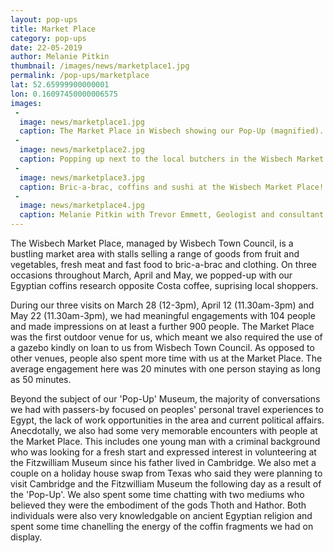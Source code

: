 ```yaml
---
layout: pop-ups
title: Market Place
category: pop-ups
date: 22-05-2019
author: Melanie Pitkin
thumbnail: /images/news/marketplace1.jpg
permalink: /pop-ups/marketplace
lat: 52.65999900000001
lon: 0.16097450000006575
images:
 -
  image: news/marketplace1.jpg
  caption: The Market Place in Wisbech showing our Pop-Up (magnified).
 -
  image: news/marketplace2.jpg
  caption: Popping up next to the local butchers in the Wisbech Market Place!
 -
  image: news/marketplace3.jpg
  caption: Bric-a-brac, coffins and sushi at the Wisbech Market Place!
 -
  image: news/marketplace4.jpg
  caption: Melanie Pitkin with Trevor Emmett, Geologist and consultant for the Fitzwilliam Museum.
---
```


The Wisbech Market Place, managed by Wisbech Town Council, is a bustling market area with stalls selling a range of goods from fruit and vegetables, fresh meat and fast food to bric-a-brac and clothing. On three occasions throughout March, April and May, we popped-up with our Egyptian coffins research opposite Costa coffee, suprising local shoppers.

During our three visits on March 28 (12-3pm), April 12 (11.30am-3pm) and May 22 (11.30am-3pm), we had meaningful engagements with 104 people and made impressions on at least a further 900 people. The Market Place was the first outdoor venue for us, which meant we also required the use of a gazebo kindly on loan to us from Wisbech Town Council. As opposed to other venues, people also spent more time with us at the Market Place. The average engagement here was 20 minutes with one person staying as long as 50 minutes.

Beyond the subject of our 'Pop-Up' Museum, the majority of conversations we had with passers-by focused on peoples' personal travel experiences to Egypt, the lack of work opportunities in the area and current political affairs. Anecdotally, we also had some very memorable encounters with people at the Market Place. This includes one young man with a criminal background who was looking for a fresh start and expressed interest in volunteering at the Fitzwilliam Museum since his father lived in Cambridge. We also met a couple on a holiday house swap from Texas who said they were planning to visit Cambridge and the Fitzwilliam Museum the following day as a result of the 'Pop-Up'. We also spent some time chatting with two mediums who believed they were the embodiment of the gods Thoth and Hathor. Both individuals were also very knowledgable on ancient Egyptian religion and spent some time chanelling the energy of the coffin fragments we had on display.
